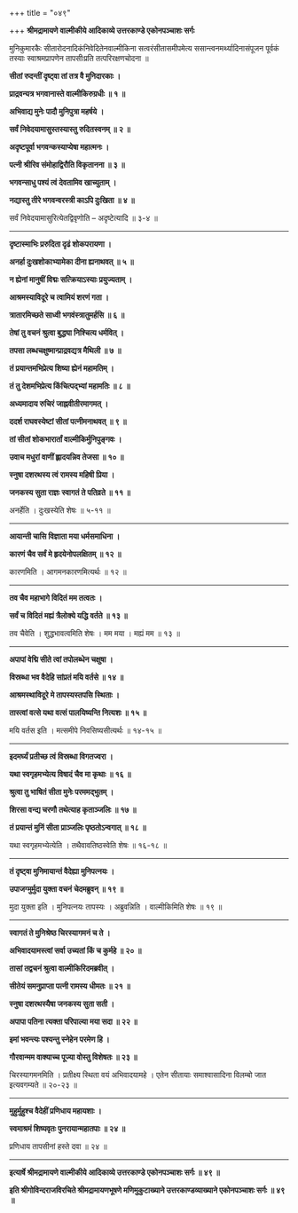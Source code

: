 +++
title = "०४९"

+++
**श्रीमद्रामायणे वाल्मीकीये आदिकाव्ये उत्तरकाण्डे एकोनपञ्चाशः सर्गः**

मुनिकुमारकैः सीतारोदनादिकंनिवेदितेनवाल्मीकिना सत्वरंसीतासमीपमेत्य ससान्त्वनमर्थ्यादिनासंपूजन पूर्वकं तस्याः स्वाश्रमप्रापणेन तापसीःप्रति तत्परिरक्षणचोदना ॥

**सीतां रुदन्तीं दृष्ट्वा तां तत्र वै मुनिदारकाः ।**

**प्राद्रवन्यत्र भगवानास्ते वाल्मीकिरुग्रधीः ॥ १ ॥**

**अभिवाद्य मुनेः पादौ मुनिपुत्रा महर्षये ।**

**सर्वं निवेदयामासुस्तस्यास्तु रुदितस्वनम् ॥ २ ॥**

**अदृष्टपूर्वा भगवन्कस्याप्येषा महात्मनः ।**

**पत्नी श्रीरिव संमोहाद्विरौति विकृतानना ॥ ३ ॥**

**भगवन्साधु पश्यं त्वं देवतामिव खाच्युताम् ।**

**नद्यास्तु तीरे भगवन्वरस्त्री काऽपि दुःखिता ॥ ४ ॥**

सर्वं निवेदयामासुरित्येतद्विवृणोति – अदृष्टेत्यादि ॥ ३-४ ॥

****

**दृष्टास्माभिः प्ररुदिता दृढं शोकपरायणा ।**

**अनर्हा दुःखशोकाभ्यामेका दीना ह्यनाथवत् ॥ ५ ॥**

**न ह्येनां मानुषीं विद्मः सत्क्रियाऽस्याः प्रयुज्यताम् ।**

**आश्रमस्याविदूरे च त्वामियं शरणं गता ।**

**त्रातारमिच्छते साध्वी भगवंस्त्रातुमर्हसि ॥ ६ ॥**

**तेषां तु वचनं श्रुत्वा बुद्ध्या निश्चित्य धर्मवित् ।**

**तपसा लब्धचक्षुष्मान्प्राद्रवद्यत्र मैथिली ॥ ७ ॥**

**तं प्रयान्तमभिप्रेत्य शिष्या ह्येनं महामतिम् ।**

**तं तु देशमभिप्रेत्य किंचित्पद्भ्यां महामतिः ॥ ८ ॥**

**अध्यमादाय रुचिरं जाह्नवीतीरमागमत् ।**

**ददर्श राघवस्येष्टां सीतां पत्नीमनाथवत् ॥ ९ ॥**

**तां सीतां शोकभारार्तां वाल्मीकिर्मुनिपुङ्गवः ।**

**उवाच मधुरां वाणीं ह्लादयन्निव तेजसा ॥ १० ॥**

**स्नुषा दशरथस्य त्वं रामस्य महिषी प्रिया ।**

**जनकस्य सुता राज्ञः स्वागतं ते पतिव्रते ॥ ११ ॥**

अनर्हेति । दुःखस्येति शेषः ॥ ५-११ ॥

****

**आयान्ती चासि विज्ञाता मया धर्मसमाधिना ।**

**कारणं चैव सर्वं मे हृदयेनोपलक्षितम् ॥ १२ ॥**

कारणमिति । आगमनकारणमित्यर्थः ॥ १२ ॥

****

**तव चैव महाभागे विदितं मम तत्वतः ।**

**सर्वं च विदितं मह्यं त्रैलोक्ये यद्धि वर्तते ॥ १३ ॥**

तव चैवेति । शुद्धभावत्वमिति शेषः । मम मया । मह्यं मम ॥ १३ ॥

****

**अपापां वेद्मि सीते त्वां तपोलब्धेन चक्षुषा ।**

**विस्रब्धा भव वैदेहि सांप्रतं मयि वर्तसे ॥ १४ ॥**

**आश्रमस्थाविदूरे मे तापस्यस्तपसि स्थिताः ।**

**तास्त्वां वत्से यथा वत्सं पालयिष्यन्ति नित्यशः ॥ १५ ॥**

मयि वर्तस इति । मत्समीपे निवसिष्यसीत्यर्थः ॥ १४-१५ ॥

****

**इदमर्घ्यं प्रतीच्छ त्वं विस्रब्धा विगतज्वरा ।**

**यथा स्वगृहमभ्येत्य विषादं चैव मा कृथाः ॥ १६ ॥**

**श्रुत्वा तु भाषितं सीता मुनेः परममद्भुतम् ।**

**शिरसा वन्द्य चरणौ तथेत्याह कृताञ्जलिः ॥ १७ ॥**

**तं प्रयान्तं मुनिं सीता प्राञ्जलिः पृष्ठतोऽन्वगात् ॥ १८ ॥**

यथा स्वगृहमभ्येत्येति । तथैवावतिष्ठस्वेति शेषः ॥ १६-१८ ॥

****

**तं दृष्ट्वा मुनिमायान्तं वैदेह्या मुनिपत्नयः ।**

**उपाजग्मुर्मुदा युक्ता वचनं चेदमब्रुवन् ॥ १९ ॥**

मुदा युक्ता इति । मुनिपत्नयः तापस्यः । अब्रुवन्निति । वाल्मीकिमिति शेषः ॥ १९ ॥

****

**स्वागतं ते मुनिश्रेष्ठ चिरस्यागमनं च ते ।**

**अभिवादयामस्त्वां सर्वा उच्यतां किं च कुर्महे ॥ २० ॥**

**तासां तद्वचनं श्रुत्वा वाल्मीकिरिदमब्रवीत् ।**

**सीतेयं समनुप्राप्ता पत्नी रामस्य धीमतः ॥ २१ ॥**

**स्नुषा दशरथस्यैषा जनकस्य सुता सती ।**

**अपापा पतिना त्यक्ता परिपाल्या मया सदा ॥ २२ ॥**

**इमां भवन्त्यः पश्यन्तु स्नेहेन परमेण हि ।**

**गौरवान्मम वाक्याच्च पूज्या वोस्तु विशेषतः ॥ २३ ॥**

चिरस्यागमनमिति । प्रतीक्ष्य स्थिता वयं अभिवादयामहे । एतेन सीतायाः समाश्वासादिना विलम्बो जात इत्यवगम्यते ॥ २०-२३ ॥

****

**मुहुर्मुहुश्च वैदेहीं प्रणिधाय महायशाः ।**

**स्वमाश्रमं शिष्यवृतः पुनरायान्महातपाः ॥ २४ ॥**

प्रणिधाय तापसीनां हस्ते दवा ॥ २४ ॥

****

**इत्यार्षे श्रीमद्रामायणे वाल्मीकीये आदिकाव्ये उत्तरकाण्डे एकोनपञ्चाशः सर्गः ॥ ४९ ॥**

**इति श्रीगोविन्दराजविरचिते श्रीमद्रामायणभूषणे मणिमुकुटाख्याने उत्तरकाण्डव्याख्याने एकोनपञ्चाशः सर्गः ॥ ४९ ॥**
